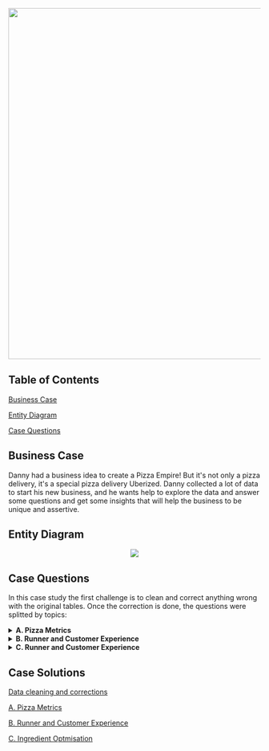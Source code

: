 <p align="center">
  <img src="https://user-images.githubusercontent.com/11970888/131030154-33168a11-9ff3-4437-8ca4-6766f7b8d8d5.png" width="700" position="center"/>
</p>

## Table of Contents
[Business Case](#businesscase)

[Entity Diagram](#diagram)

[Case Questions](#questions)



<a name="businesscase"/>

## Business Case

Danny had a business idea to create a Pizza Empire! But it's not only a pizza delivery, it's a special pizza delivery Uberized. Danny collected a lot of data to start his new business, and he wants help to explore the data and answer some questions and get some insights that will help the business to be unique and assertive.


<a name="diagram"/>

## Entity Diagram

<p align="center">
  <img src="https://user-images.githubusercontent.com/11970888/131030292-c7ff152e-5ac0-4ca1-957d-03c7e0bfa6f3.png" position="center"/>
</p>

<a name="questions"/>

## Case Questions

In this case study the first challenge is to clean and correct anything wrong with the original tables.
Once the correction is done, the questions were splitted by topics:

<details close>
  <summary> <b> A. Pizza Metrics </b> </summary>
  <br>
  <ol>
    <li>How many pizzas were ordered?</li>
    <li>How many unique customer orders were made?</li>
    <li>How many successful orders were delivered by each runner?</li>
    <li>How many of each type of pizza was delivered?</li>
    <li>How many Vegetarian and Meatlovers were ordered by each customer?</li>
    <li>What was the maximum number of pizzas delivered in a single order?</li>
    <li>For each customer, how many delivered pizzas had at least 1 change and how many had no changes?</li>
    <li>How many pizzas were delivered that had both exclusions and extras?</li>
    <li>What was the total volume of pizzas ordered for each hour of the day?</li>
    <li>What was the volume of orders for each day of the week?</li>
  </ol>
</details>

<details close>
  <summary> <b> B. Runner and Customer Experience </b> </summary>
  <br>
  <ol>
    <li>How many runners signed up for each 1 week period? (i.e. week starts 2021-01-01)</li>
    <li>What was the average time in minutes it took for each runner to arrive at the Pizza Runner HQ to pickup the order?</li>
    <li>Is there any relationship between the number of pizzas and how long the order takes to prepare?</li>
    <li>What was the average distance travelled for each customer?</li>
    <li>What was the difference between the longest and shortest delivery times for all orders?</li>
    <li>What was the average speed for each runner for each delivery and do you notice any trend for these values?</li>
    <li>What is the successful delivery percentage for each runner?</li>
  </ol>
</details>

<details close>
  <summary> <b> C. Runner and Customer Experience </b> </summary>
  <br>
  <ol>
    <li>What are the standard ingredients for each pizza?</li>
    <li>What was the most commonly added extra?</li>
    <li>What was the most common exclusion?</li>
    <li>Generate an order item for each record in the customers_orders table in the format of one of the following:</li>
    <ul>
      <li>Meat Lovers</li>
      <li>Meat Lovers - Exclude Beef</li>
      <li>Meat Lovers - Extra Bacon</li>
      <li>Meat Lovers - Exclude Cheese, Bacon - Extra Mushroom, Peppers</li>
    </ul>
    <li>Generate an alphabetically ordered comma separated ingredient list for each pizza order from the customer_orders table and add a 2x in front of any relevant ingredients</li>
    <ul>
      <li>For example: "Meat Lovers: 2xBacon, Beef, ... , Salami"</li>
    </ul>
    <li>What is the total quantity of each ingredient used in all delivered pizzas sorted by most frequent first?</li>
  </ol>
</details>



## Case Solutions

[Data cleaning and corrections](https://github.com/AlysterF/8week-SQL-challenge/blob/main/Case%20Study%20%232%20-%20Pizza%20Runner/00%20-%20Table%20Corrections.md)

[A. Pizza Metrics](https://github.com/AlysterF/8week-SQL-challenge/blob/main/Case%20Study%20%232%20-%20Pizza%20Runner/A%20-%20Pizza%20Metrics.md)

[B. Runner and Customer Experience](https://github.com/AlysterF/8week-SQL-challenge/blob/main/Case%20Study%20%232%20-%20Pizza%20Runner/B%20-%20Runner%20and%20Customer%20Experience.md)

[C. Ingredient Optmisation](https://github.com/AlysterF/8week-SQL-challenge/blob/main/Case%20Study%20%232%20-%20Pizza%20Runner/C%20-%20Ingredient%20Optimisation.md)



